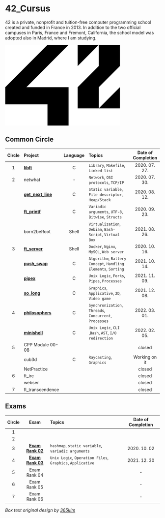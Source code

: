 # 42_Cursus
42 is a private, nonprofit and tuition-free computer programming school created and funded in France in 2013. In addition to the two official campuses in Paris, France and Fremont, California, the school model was adopted also in Madrid, where I am studying.

![42 Logo](./42Logo.png)

## Common Circle
| Circle | Project | Language | Topics | Date of Completion |
|:---:|:---|:---:|:---|:---:|
| 1 | [__libft__](./1_libft) | C | `Library`, `Makefile`, `Linked list` | 2020. 07. 27. |
| 2 | netwhat | - | `Network`, `OSI protocols`, `TCP/IP` | 2020. 07. 30. |
|   | [__get_next_line__](./2_get_next_line) | C | `Static variable`, `File descriptor`, `Heap/Stack` | 2020. 08. 12. |
|   | [__ft_printf__](./3_ft_printf) | C | `Variadic arguments`, `UTF-8`, `Bitwise`, `Structs` | 2020. 09. 23. |
|   | born2beRoot | Shell | `Virtualization`, `Debian`, `Bash-Script`, `Virtual Box` | 2021. 08. 26. |
| 3 | [__ft_server__](./4_ft_server) | Shell | `Docker`, `Nginx`, `MySQL`, `Web server` | 2020. 10. 16. |
|   | [__push_swap__](./5_push_swap) | C | `Algorithm`, `Battery Concept`, `Handling Elements`, `Sorting` | 2021. 10. 14. |
|   | [__pipex__](./6_pipex) | C | `Unix Logic`, `Forks`, `Pipes`, `Processes` | 2021. 11. 09. |
|   | [__so_long__](./7_so_long) | C | `Graphics`, `Applicative`, `2D`, `Video game` | 2021. 12. 08. |
| 4 | [__philosophers__](./09_philosophers) | C | `Synchronization`, `Threads`, `Concurrent`, `Processes` | 2022. 03. 01. |
|   | [__minishell__](./08_minishell) | C | `Unix Logic`, `CLI` ,`Bash`, `AST`, `I/O redirection` | 2022. 02. 05. |
| 5 | CPP Module 00-08 |  |  | closed |
|   | cub3d | C | `Raycasting`, `Graphics` | Working on it |
|   | NetPractice |  |  | closed |
| 6 | ft_irc |  |  | closed |
|   | webser |  |  | closed |
| 7 | ft_transcendence |  |  | closed |

## Exams
| Circle | Exam | Topics | Date of Completion |
|:---:|:---:|:---|:---:|
| 1 |  |  |  |
| 2 |  |  |  |
| 3 | [__Exam Rank 02__](./99_exams/2_exam_rank_02) | `hashmap`, `static variable`, `variadic arguments` | 2020. 10. 02 |
| 4 | [__Exam Rank 03__](./99_exams/3_exam_rank_03) | `Unix Logic`, `Operation Files`, `Graphics`, `Applicative`  | 2021. 12. 30 |
| 5 | Exam Rank 04 |  | - |
| 6 | Exam Rank 05 |  | - |
| 7 | Exam Rank 06 |  | - |

*Box text original design by [365kim](https://github.com/365kim)*
